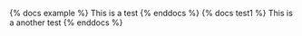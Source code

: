 {% docs example %} This is a test {% enddocs %}
{% docs test1 %} This is a another test {% enddocs %}
